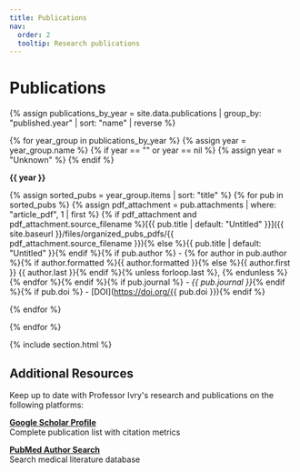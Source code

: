 ```yaml
---
title: Publications
nav:
  order: 2
  tooltip: Research publications
---
```


# Publications

{% assign publications_by_year = site.data.publications | group_by: "published.year" | sort: "name" | reverse %}

{% for year_group in publications_by_year %}
  {% assign year = year_group.name %}
  {% if year == "" or year == nil %}
    {% assign year = "Unknown" %}
  {% endif %}
  
**{{ year }}**

{% assign sorted_pubs = year_group.items | sort: "title" %}
{% for pub in sorted_pubs %}
{% assign pdf_attachment = pub.attachments | where: "article_pdf", 1 | first %}
{% if pdf_attachment and pdf_attachment.source_filename %}[{{ pub.title | default: "Untitled" }}]({{ site.baseurl }}/files/organized_pubs_pdfs/{{ pdf_attachment.source_filename }}){% else %}{{ pub.title | default: "Untitled" }}{% endif %}{% if pub.author %} - {% for author in pub.author %}{% if author.formatted %}{{ author.formatted }}{% else %}{{ author.first }} {{ author.last }}{% endif %}{% unless forloop.last %}, {% endunless %}{% endfor %}{% endif %}{% if pub.journal %} - *{{ pub.journal }}*{% endif %}{% if pub.doi %} - [DOI](https://doi.org/{{ pub.doi }}){% endif %}

{% endfor %}

{% endfor %}

{% include section.html %}

## Additional Resources
Keep up to date with Professor Ivry's research and publications on the following platforms:

**[Google Scholar Profile](https://scholar.google.com/citations?user=nicnuy4AAAAJ&hl=en)**  
Complete publication list with citation metrics

**[PubMed Author Search](https://pubmed.ncbi.nlm.nih.gov/?term=Ivry+RB%5BAuthor%5D)**  
Search medical literature database